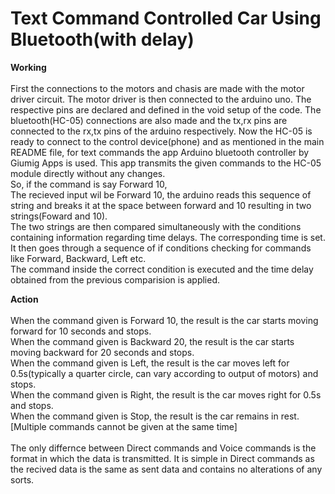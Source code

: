 # Text Command Controlled Car Using Bluetooth(with delay)
<b> Working </b><br><br>
First the connections to the motors and chasis are made with the motor driver circuit. The motor driver is then connected to 
the arduino uno. The respective pins are declared and defined in the void setup of the code. The bluetooth(HC-05) connections are also made and the tx,rx pins 
are connected to the rx,tx pins of the arduino respectively.
Now the HC-05 is ready to connect to the control device(phone) and as mentioned in the main README file, for text commands the app Arduino bluetooth controller by Giumig Apps is used.
This app transmits the given commands to the HC-05 module directly without any changes.<br>
So, if the command is say Forward 10,<br>
The recieved input wil be Forward 10, 
the arduino reads this sequence of string and breaks it at the space between forward and 10 resulting in two strings(Foward and 10).<br>
The two strings are then compared simultaneously with the conditions containing information regarding time delays. The corresponding time is set.<br>
It then goes through a sequence of if conditions checking for commands like Forward, Backward, Left etc.<br>
The command inside the correct condition is executed and the time delay obtained from the previous comparision is applied.<br>

<b> Action </b><br><br>
When the command given is Forward 10, the result is the car starts moving forward for 10 seconds and stops.<br>
When the command given is Backward 20, the result is the car starts moving backward for 20 seconds and stops.<br>
When the command given is Left, the result is the car moves left for 0.5s(typically a quarter circle, can vary according to output of motors) and stops.<br>
When the command given is Right, the result is the car moves right for 0.5s and stops.<br>
When the command given is Stop, the result is the car remains in rest.<br>
[Multiple commands cannot be given at the same time]<br><br>
The only differnce between Direct commands and Voice commands is the format in which the data is transmitted. It is simple in Direct commands as the recived data is the same as 
sent data and contains no alterations of any sorts.
